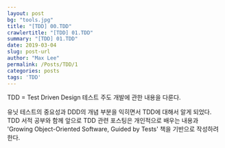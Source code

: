 ```yaml
---
layout: post
bg: "tools.jpg"
title: "[TDD] 00.TDD"
crawlertitle: "[TDD] 01.TDD"
summary: "[TDD] 01.TDD"
date: 2019-03-04
slug: post-url
author: "Max Lee"
permalink: /Posts/TDD/1
categories: posts
tags: 'TDD'
---
```


TDD = Test Driven Design
테스트 주도 개발에 관한 내용을 다룬다. 

유닛 테스트의 중요성과 DDD의 개념 부분을 익히면서 TDD에 대해서 알게 되었다. 
TDD 서적 공부와 함께 앞으로 TDD 관련 포스팅은 개인적으로 배우는 내용과 'Growing Object-Oriented Software, Guided by Tests' 책을 기반으로 작성하려 한다.
